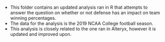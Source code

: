 - This folder contains an updated analysis ran in R that attempts to answer the question on whether or not defense has an impact on team winning percentages. 
- The data for the analysis is the 2019 NCAA College football season. 
- This analysis is closely related to the one ran in Alteryx, however it is updated and improved upon. 
